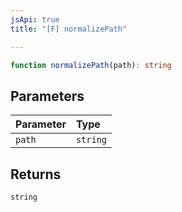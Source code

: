 ```yaml
---
jsApi: true
title: "[F] normalizePath"

---
```

```ts
function normalizePath(path): string
```

## Parameters

| Parameter | Type |
| :------ | :------ |
| `path` | `string` |

## Returns

`string`
